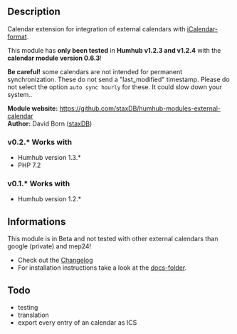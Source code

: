 ## Description
Calendar extension for integration of external calendars with [iCalendar-format](https://en.wikipedia.org/wiki/ICalendar).

This module has **only been tested** in **Humhub v1.2.3 and v1.2.4** with the **calendar module version 0.6.3**!

**Be careful!**
some calendars are not intended for permanent synchronization. These do not send a "last_modified" timestamp. Please do not select the option `auto sync hourly` for these. It could slow down your system..


__Module website:__ <https://github.com/staxDB/humhub-modules-external-calendar>  
__Author:__ David Born ([staxDB](https://github.com/staxDB))

### v0.2.* Works with
- Humhub version 1.3.*
- PHP 7.2

### v0.1.* Works with
- Humhub version 1.2.*


## Informations
This module is in Beta and not tested with other external calendars than google (private) and mep24!
- Check out the [Changelog](https://github.com/staxDB/humhub-modules-announcements/blob/master/docs/CHANGELOG.md)
- For installation instructions take a look at the [docs-folder](https://github.com/staxDB/humhub-modules-announcements/blob/master/docs/INSTALL.md).

## Todo
- testing
- translation
- export every entry of an calendar as ICS